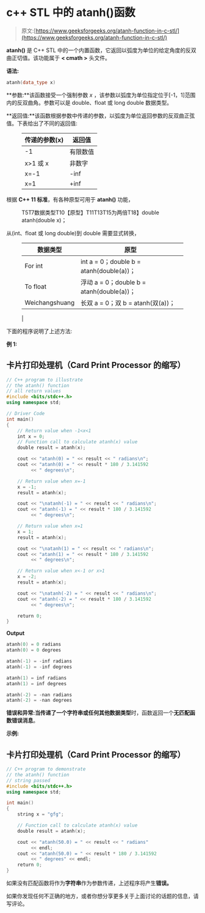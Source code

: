 # c++ STL 中的 atanh()函数

> 原文:[https://www.geeksforgeeks.org/atanh-function-in-c-stl/](https://www.geeksforgeeks.org/atanh-function-in-c-stl/)

**atanh()** 是 C++ STL 中的一个内置函数，它返回以弧度为单位的给定角度的反双曲正切值。该功能属于 **< cmath >** 头文件。

**语法:**

```cpp
atanh(data_type x)
```

**参数:**该函数接受一个强制参数 *x* ，该参数以弧度为单位指定位于[-1，1]范围内的反双曲角。参数可以是 double、float 或 long double 数据类型。

**返回值:**该函数根据参数中传递的参数，以弧度为单位返回参数的反双曲正弦值。下表给出了不同的返回值:

<figure class="table">

| 传递的参数(x) | 返回值 |
| --- | --- |
| -1 | 有限数值 |
| x>1 或 x | 非数字 |
| x=-1 | -inf |
| x=1 | +inf |

</figure>

根据 **C++ 11 标准**，有各种原型可用于 **atanh()** 功能，

<figure class="table">T5T7数据类型T10【原型】T11T13T15为两倍T18】double atanh(double x)；</figure>

从(int、float 或 long double)到 double 需要显式转换，

<figure class="table">

| 数据类型 | 原型 |
| --- | --- |
| For int | int a = 0；double b = atanh(double(a))； |
| To float | 浮动 a = 0；double b = atanh(double(a))； |
| Weichangshuang | 长双 a = 0；双 b = atanh(双(a))；

 |

</figure>

下面的程序说明了上述方法:

**例 1:**

## 卡片打印处理机（Card Print Processor 的缩写）

```cpp
// C++ program to illustrate
// the atanh() function
// all return values
#include <bits/stdc++.h>
using namespace std;

// Driver Code
int main()
{
    // Return value when -1<x<1
    int x = 0;
    // Function call to calculate atanh(x) value
    double result = atanh(x);

    cout << "atanh(0) = " << result << " radians\n";
    cout << "atanh(0) = " << result * 180 / 3.141592
         << " degrees\n";

    // Return value when x=-1
    x = -1;
    result = atanh(x);

    cout << "\natanh(-1) = " << result << " radians\n";
    cout << "atanh(-1) = " << result * 180 / 3.141592
         << " degrees\n";

    // Return value when x=1
    x = 1;
    result = atanh(x);

    cout << "\natanh(1) = " << result << " radians\n";
    cout << "atanh(1) = " << result * 180 / 3.141592
         << " degrees\n";

    // Return value when x<-1 or x>1
    x = -2;
    result = atanh(x);

    cout << "\natanh(-2) = " << result << " radians\n";
    cout << "atanh(-2) = " << result * 180 / 3.141592
         << " degrees\n";

    return 0;
}
```

**Output**

```cpp
atanh(0) = 0 radians
atanh(0) = 0 degrees

atanh(-1) = -inf radians
atanh(-1) = -inf degrees

atanh(1) = inf radians
atanh(1) = inf degrees

atanh(-2) = -nan radians
atanh(-2) = -nan degrees
```

**错误和异常:**当传递了一个**字符串或任何其他数据类型**时，函数返回一个**无匹配函数错误消息**。

**示例:**

## 卡片打印处理机（Card Print Processor 的缩写）

```cpp
// C++ program to demonstrate
// the atanh() function
// string passed
#include <bits/stdc++.h>
using namespace std;

int main()
{
    string x = "gfg";

    // Function call to calculate atanh(x) value
    double result = atanh(x);

    cout << "atanh(50.0) = " << result << " radians"
         << endl;
    cout << "atanh(50.0) = " << result * 180 / 3.141592
         << " degrees" << endl;
    return 0;
}
```

如果没有匹配函数将作为**字符串**作为参数传递，上述程序将产生**错误。**

如果你发现任何不正确的地方，或者你想分享更多关于上面讨论的话题的信息，请写评论。